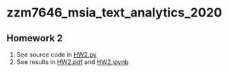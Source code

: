 # zzm7646_msia_text_analytics_2020


## Homework 2

1. See source code in [HW2.py](./HW2.py)
2. See results in [HW2.pdf](./HW2.pdf) and [HW2.ipynb](./HW2.ipynb)
